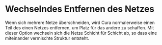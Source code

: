 Wechselndes Entfernen des Netzes
====
Wenn sich mehrere Netze überschneiden, wird Cura normalerweise einen Teil des einen Netzes entfernen, um Platz für das andere zu schaffen. Mit dieser Option wechseln sich die Netze Schicht für Schicht ab, so dass eine miteinander vermischte Struktur entsteht.